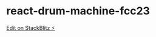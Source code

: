 # react-drum-machine-fcc23

[Edit on StackBlitz ⚡️](https://stackblitz.com/edit/react-drum-machine-fcc23)